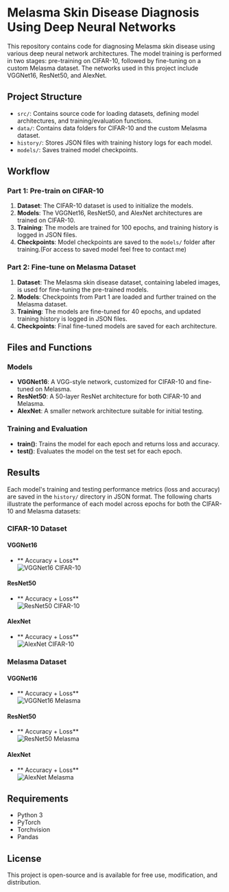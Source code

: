 # Melasma Skin Disease Diagnosis Using Deep Neural Networks

This repository contains code for diagnosing Melasma skin disease using various deep neural network architectures. The model training is performed in two stages: pre-training on CIFAR-10, followed by fine-tuning on a custom Melasma dataset. The networks used in this project include VGGNet16, ResNet50, and AlexNet.

## Project Structure
- `src/`: Contains source code for loading datasets, defining model architectures, and training/evaluation functions.
- `data/`: Contains data folders for CIFAR-10 and the custom Melasma dataset.
- `history/`: Stores JSON files with training history logs for each model.
- `models/`: Saves trained model checkpoints.

## Workflow

### Part 1: Pre-train on CIFAR-10
1. **Dataset**: The CIFAR-10 dataset is used to initialize the models.
2. **Models**: The VGGNet16, ResNet50, and AlexNet architectures are trained on CIFAR-10.
3. **Training**: The models are trained for 100 epochs, and training history is logged in JSON files.
4. **Checkpoints**: Model checkpoints are saved to the `models/` folder after training.(For access to saved model feel free to contact me)

### Part 2: Fine-tune on Melasma Dataset
1. **Dataset**: The Melasma skin disease dataset, containing labeled images, is used for fine-tuning the pre-trained models.
2. **Models**: Checkpoints from Part 1 are loaded and further trained on the Melasma dataset.
3. **Training**: The models are fine-tuned for 40 epochs, and updated training history is logged in JSON files.
4. **Checkpoints**: Final fine-tuned models are saved for each architecture.


## Files and Functions

### Models
- **VGGNet16**: A VGG-style network, customized for CIFAR-10 and fine-tuned on Melasma.
- **ResNet50**: A 50-layer ResNet architecture for both CIFAR-10 and Melasma.
- **AlexNet**: A smaller network architecture suitable for initial testing.

### Training and Evaluation
- **train()**: Trains the model for each epoch and returns loss and accuracy.
- **test()**: Evaluates the model on the test set for each epoch.

## Results
Each model's training and testing performance metrics (loss and accuracy) are saved in the `history/` directory in JSON format. The following charts illustrate the performance of each model across epochs for both the CIFAR-10 and Melasma datasets:

### CIFAR-10 Dataset

#### VGGNet16
- ** Accuracy + Loss**  
  ![VGGNet16 CIFAR-10](https://github.com/amirdallalan/melasma-skin-disease-classification-using-transfer-deep-learning/blob/master/result/vggnet-cifar10.png?raw=true)

#### ResNet50
- ** Accuracy + Loss**  
  ![ResNet50 CIFAR-10](https://github.com/amirdallalan/melasma-skin-disease-classification-using-transfer-deep-learning/blob/master/result/resnet-cifar10.png?raw=true)

#### AlexNet
- ** Accuracy + Loss**  
  ![AlexNet CIFAR-10](https://github.com/amirdallalan/melasma-skin-disease-classification-using-transfer-deep-learning/blob/master/result/alexnet-cifar10.png?raw=true)
### Melasma Dataset

#### VGGNet16
- ** Accuracy + Loss**  
  ![VGGNet16 Melasma](https://github.com/amirdallalan/melasma-skin-disease-classification-using-transfer-deep-learning/blob/master/result/vggnet-melasema.png?raw=true)

#### ResNet50
- ** Accuracy + Loss**  
  ![ResNet50 Melasma](https://github.com/amirdallalan/melasma-skin-disease-classification-using-transfer-deep-learning/blob/master/result/resnet-melasema.png?raw=true)

#### AlexNet
- ** Accuracy + Loss**  
  ![AlexNet Melasma](https://github.com/amirdallalan/melasma-skin-disease-classification-using-transfer-deep-learning/blob/master/result/alexnet-melasema.png?raw=true)


## Requirements
- Python 3
- PyTorch
- Torchvision
- Pandas

## License
This project is open-source and is available for free use, modification, and distribution.

